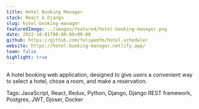 ```yaml
---
title: Hotel Booking Manager
stack: React & Django
slug: hotel-booking-manager
featuredImage: ../images/featured/hotel-booking-manager.png
date: 2022-10-01T00:00:00+00:00
github: https://github.com/felipemfm/hotel-scheduler
website: https://hotel-booking-manager.netlify.app/
team: false
highlight: true
---
```


A hotel booking web application, designed to give users a convenient way to select a hotel, chose a room, and make a reservation.

Tags: JavaScript, React, Redux, Python, Django, Django REST framework, Postgres, JWT, Djoser, Docker 